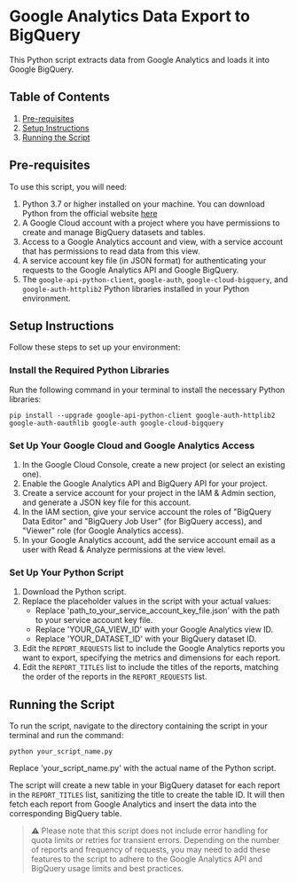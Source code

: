 # Google Analytics Data Export to BigQuery

This Python script extracts data from Google Analytics and loads it into Google BigQuery.

## Table of Contents
1. [Pre-requisites](#pre-requisites)
2. [Setup Instructions](#setup-instructions)
3. [Running the Script](#running-the-script)

## Pre-requisites

To use this script, you will need:

1. Python 3.7 or higher installed on your machine. You can download Python from the official website [here](https://www.python.org/downloads/)
2. A Google Cloud account with a project where you have permissions to create and manage BigQuery datasets and tables.
3. Access to a Google Analytics account and view, with a service account that has permissions to read data from this view.
4. A service account key file (in JSON format) for authenticating your requests to the Google Analytics API and Google BigQuery.
5. The `google-api-python-client`, `google-auth`, `google-cloud-bigquery`, and `google-auth-httplib2` Python libraries installed in your Python environment.

## Setup Instructions

Follow these steps to set up your environment:

### Install the Required Python Libraries

Run the following command in your terminal to install the necessary Python libraries:

```shell
pip install --upgrade google-api-python-client google-auth-httplib2 google-auth-oauthlib google-auth google-cloud-bigquery
```

### Set Up Your Google Cloud and Google Analytics Access

1. In the Google Cloud Console, create a new project (or select an existing one).
2. Enable the Google Analytics API and BigQuery API for your project.
3. Create a service account for your project in the IAM & Admin section, and generate a JSON key file for this account.
4. In the IAM section, give your service account the roles of "BigQuery Data Editor" and "BigQuery Job User" (for BigQuery access), and "Viewer" role (for Google Analytics access).
5. In your Google Analytics account, add the service account email as a user with Read & Analyze permissions at the view level.

### Set Up Your Python Script

1. Download the Python script.
2. Replace the placeholder values in the script with your actual values:
   - Replace 'path_to_your_service_account_key_file.json' with the path to your service account key file.
   - Replace 'YOUR_GA_VIEW_ID' with your Google Analytics view ID.
   - Replace 'YOUR_DATASET_ID' with your BigQuery dataset ID.
3. Edit the `REPORT_REQUESTS` list to include the Google Analytics reports you want to export, specifying the metrics and dimensions for each report.
4. Edit the `REPORT_TITLES` list to include the titles of the reports, matching the order of the reports in the `REPORT_REQUESTS` list.

## Running the Script

To run the script, navigate to the directory containing the script in your terminal and run the command:

```shell
python your_script_name.py
```


Replace 'your_script_name.py' with the actual name of the Python script.

The script will create a new table in your BigQuery dataset for each report in the `REPORT_TITLES` list, sanitizing the title to create the table ID. It will then fetch each report from Google Analytics and insert the data into the corresponding BigQuery table.

> :warning: Please note that this script does not include error handling for quota limits or retries for transient errors. Depending on the number of reports and frequency of requests, you may need to add these features to the script to adhere to the Google Analytics API and BigQuery usage limits and best practices.
